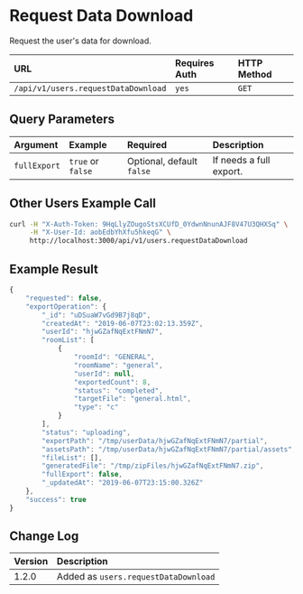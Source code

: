 # Request Data Download

Request the user's data for download.

| URL | Requires Auth | HTTP Method |
| :--- | :--- | :--- |
| `/api/v1/users.requestDataDownload` | `yes` | `GET` |

## Query Parameters

| Argument | Example | Required | Description |
| :--- | :--- | :--- | :--- |
| `fullExport` | `true` or `false` | Optional, default `false` | If needs a full export. |

## Other Users Example Call

```bash
curl -H "X-Auth-Token: 9HqLlyZOugoStsXCUfD_0YdwnNnunAJF8V47U3QHXSq" \
     -H "X-User-Id: aobEdbYhXfu5hkeqG" \
     http://localhost:3000/api/v1/users.requestDataDownload
```

## Example Result

```javascript
{
    "requested": false,
    "exportOperation": {
        "_id": "uDSuaW7vGd9B7j8qD",
        "createdAt": "2019-06-07T23:02:13.359Z",
        "userId": "hjwGZafNqExtFNmN7",
        "roomList": [
            {
                "roomId": "GENERAL",
                "roomName": "general",
                "userId": null,
                "exportedCount": 8,
                "status": "completed",
                "targetFile": "general.html",
                "type": "c"
            }
        ],
        "status": "uploading",
        "exportPath": "/tmp/userData/hjwGZafNqExtFNmN7/partial",
        "assetsPath": "/tmp/userData/hjwGZafNqExtFNmN7/partial/assets",
        "fileList": [],
        "generatedFile": "/tmp/zipFiles/hjwGZafNqExtFNmN7.zip",
        "fullExport": false,
        "_updatedAt": "2019-06-07T23:15:00.326Z"
    },
    "success": true
}
```

## Change Log

| Version | Description |
| :--- | :--- |
| 1.2.0 | Added as `users.requestDataDownload` |

